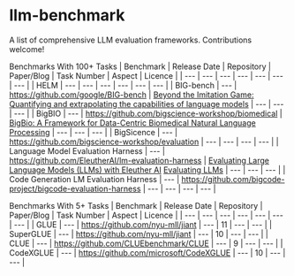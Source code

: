 # llm-benchmark
A list of comprehensive LLM evaluation frameworks. Contributions welcome!

Benchmarks With 100+ Tasks
| Benchmark | Release Date | Repository | Paper/Blog | Task Number | Aspect | Licence |
| --- | --- | --- | --- | --- | --- | --- |
| HELM | --- | --- | --- | --- | --- | --- |
| BIG-bench | --- | https://github.com/google/BIG-bench | [Beyond the Imitation Game: Quantifying and extrapolating the capabilities of language models](https://openreview.net/pdf?id=uyTL5Bvosj) | --- | --- | --- |
| BigBIO | --- | https://github.com/bigscience-workshop/biomedical | [BigBio: A Framework for Data-Centric Biomedical Natural Language Processing](https://proceedings.neurips.cc/paper_files/paper/2022/file/a583d2197eafc4afdd41f5b8765555c5-Paper-Datasets_and_Benchmarks.pdf) | --- | --- | --- |
| BigSicence | --- | https://github.com/bigscience-workshop/evaluation | --- | --- | --- | --- |
| Language Model Evaluation Harness | --- | https://github.com/EleutherAI/lm-evaluation-harness | [Evaluating Large Language Models (LLMs) with Eleuther AI](https://wandb.ai/wandb_gen/llm-evaluation/reports/Evaluating-Large-Language-Models-LLMs-with-Eleuther-AI--VmlldzoyOTI0MDQ3) [Evaluating LLMs](https://www.eleuther.ai/projects/large-language-model-evaluation) | --- | --- | --- |
| Code Generation LM Evaluation Harness | --- | https://github.com/bigcode-project/bigcode-evaluation-harness | --- | --- | --- | --- |

Benchmarks With 5+ Tasks
| Benchmark | Release Date | Repository | Paper/Blog | Task Number | Aspect | Licence |
| --- | --- | --- | --- | --- | --- | --- |
| GLUE | --- | https://github.com/nyu-mll/jiant | --- | 11 | --- | --- |
| SuperGLUE | --- | https://github.com/nyu-mll/jiant | --- | 10 | --- | --- |
| CLUE | --- | https://github.com/CLUEbenchmark/CLUE | --- | 9 | --- | --- |
| CodeXGLUE | --- | https://github.com/microsoft/CodeXGLUE | --- | 10 | --- | --- |
